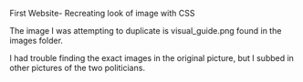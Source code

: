 First Website- Recreating look of image with CSS

The image I was attempting to duplicate is visual_guide.png found in the images folder.

I had trouble finding the exact images in the original picture, but I subbed in other pictures of the two politicians.
